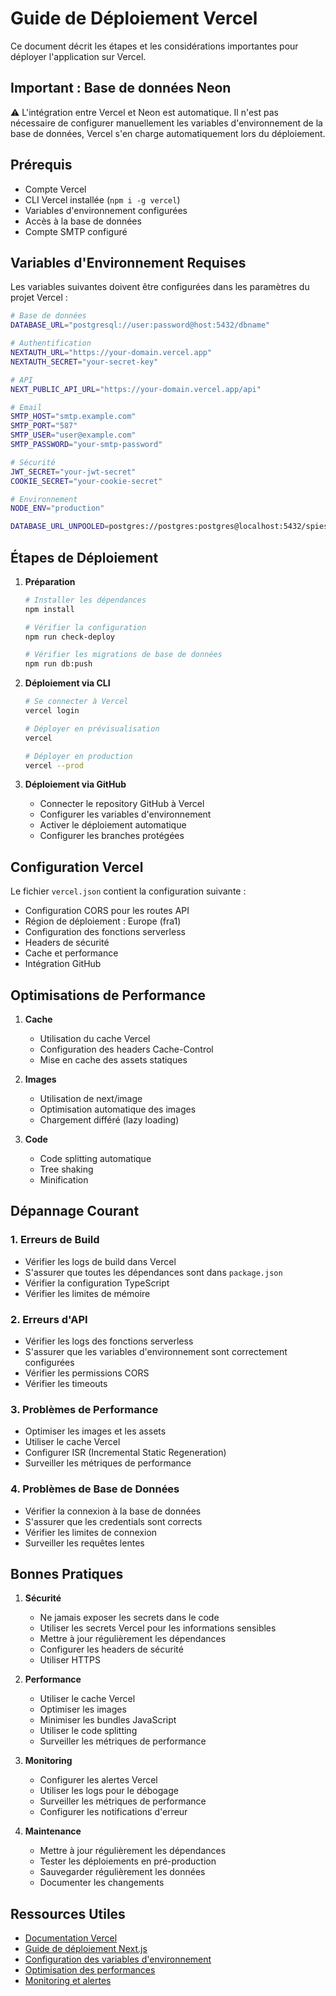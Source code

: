 # Guide de Déploiement Vercel

Ce document décrit les étapes et les considérations importantes pour déployer l'application sur Vercel.

## Important : Base de données Neon
⚠️ L'intégration entre Vercel et Neon est automatique. Il n'est pas nécessaire de configurer manuellement les variables d'environnement de la base de données, Vercel s'en charge automatiquement lors du déploiement.

## Prérequis

- Compte Vercel
- CLI Vercel installée (`npm i -g vercel`)
- Variables d'environnement configurées
- Accès à la base de données
- Compte SMTP configuré

## Variables d'Environnement Requises

Les variables suivantes doivent être configurées dans les paramètres du projet Vercel :

```bash
# Base de données
DATABASE_URL="postgresql://user:password@host:5432/dbname"

# Authentification
NEXTAUTH_URL="https://your-domain.vercel.app"
NEXTAUTH_SECRET="your-secret-key"

# API
NEXT_PUBLIC_API_URL="https://your-domain.vercel.app/api"

# Email
SMTP_HOST="smtp.example.com"
SMTP_PORT="587"
SMTP_USER="user@example.com"
SMTP_PASSWORD="your-smtp-password"

# Sécurité
JWT_SECRET="your-jwt-secret"
COOKIE_SECRET="your-cookie-secret"

# Environnement
NODE_ENV="production"

DATABASE_URL_UNPOOLED=postgres://postgres:postgres@localhost:5432/spiess_planning?schema=public
```

## Étapes de Déploiement

1. **Préparation**
   ```bash
   # Installer les dépendances
   npm install

   # Vérifier la configuration
   npm run check-deploy

   # Vérifier les migrations de base de données
   npm run db:push
   ```

2. **Déploiement via CLI**
   ```bash
   # Se connecter à Vercel
   vercel login

   # Déployer en prévisualisation
   vercel

   # Déployer en production
   vercel --prod
   ```

3. **Déploiement via GitHub**
   - Connecter le repository GitHub à Vercel
   - Configurer les variables d'environnement
   - Activer le déploiement automatique
   - Configurer les branches protégées

## Configuration Vercel

Le fichier `vercel.json` contient la configuration suivante :

- Configuration CORS pour les routes API
- Région de déploiement : Europe (fra1)
- Configuration des fonctions serverless
- Headers de sécurité
- Cache et performance
- Intégration GitHub

## Optimisations de Performance

1. **Cache**
   - Utilisation du cache Vercel
   - Configuration des headers Cache-Control
   - Mise en cache des assets statiques

2. **Images**
   - Utilisation de next/image
   - Optimisation automatique des images
   - Chargement différé (lazy loading)

3. **Code**
   - Code splitting automatique
   - Tree shaking
   - Minification

## Dépannage Courant

### 1. Erreurs de Build
- Vérifier les logs de build dans Vercel
- S'assurer que toutes les dépendances sont dans `package.json`
- Vérifier la configuration TypeScript
- Vérifier les limites de mémoire

### 2. Erreurs d'API
- Vérifier les logs des fonctions serverless
- S'assurer que les variables d'environnement sont correctement configurées
- Vérifier les permissions CORS
- Vérifier les timeouts

### 3. Problèmes de Performance
- Optimiser les images et les assets
- Utiliser le cache Vercel
- Configurer ISR (Incremental Static Regeneration)
- Surveiller les métriques de performance

### 4. Problèmes de Base de Données
- Vérifier la connexion à la base de données
- S'assurer que les credentials sont corrects
- Vérifier les limites de connexion
- Surveiller les requêtes lentes

## Bonnes Pratiques

1. **Sécurité**
   - Ne jamais exposer les secrets dans le code
   - Utiliser les secrets Vercel pour les informations sensibles
   - Mettre à jour régulièrement les dépendances
   - Configurer les headers de sécurité
   - Utiliser HTTPS

2. **Performance**
   - Utiliser le cache Vercel
   - Optimiser les images
   - Minimiser les bundles JavaScript
   - Utiliser le code splitting
   - Surveiller les métriques de performance

3. **Monitoring**
   - Configurer les alertes Vercel
   - Utiliser les logs pour le débogage
   - Surveiller les métriques de performance
   - Configurer les notifications d'erreur

4. **Maintenance**
   - Mettre à jour régulièrement les dépendances
   - Tester les déploiements en pré-production
   - Sauvegarder régulièrement les données
   - Documenter les changements

## Ressources Utiles

- [Documentation Vercel](https://vercel.com/docs)
- [Guide de déploiement Next.js](https://nextjs.org/docs/deployment)
- [Configuration des variables d'environnement](https://vercel.com/docs/environment-variables)
- [Optimisation des performances](https://vercel.com/docs/optimizations)
- [Monitoring et alertes](https://vercel.com/docs/monitoring) 